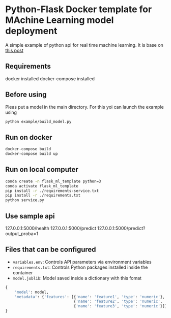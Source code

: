 # Python-Flask Docker template for MAchine Learning model deployment
A simple example of python api for real time machine learning.
It is base on [this post](https://mikulskibartosz.name/a-comprehensive-guide-to-putting-a-machine-learning-model-in-production-using-flask-docker-and-e3176aa8d1ce)

## Requirements  
docker installed
docker-compose installed

## Before using
Pleas put a model in the main directory.
For this yoi can launch the example using
```bash
python example/build_model.py
```

## Run on docker
```bash
docker-compose build
docker-compose build up
```

## Run on local computer
```bash
conda create -n flask_ml_template python=3
conda activate flask_ml_template
pip install -r ./requirements-service.txt  
pip install -r ./requirements.txt  
python service.py  
```

## Use sample api  
127.0.0.1:5000/health
127.0.0.1:5000/predict
127.0.0.1:5000/predict?output_proba=1

## Files that can be configured
* ```variables.env```: Controls API parameters via environment variables
* ```requirements.txt```: Controls Python packages installed inside the container
* ```model.joblib```: Model saved inside a dictionary with this fomat
```python
{
    'model': model,
    'metadata': {'features': [{'name': 'feature1', 'type': 'numeric'},
                              {'name': 'feature2', 'type': 'numeric', 'default': -1},
                              {'name': 'feature3', 'type': 'numeric'}]}
}
```
